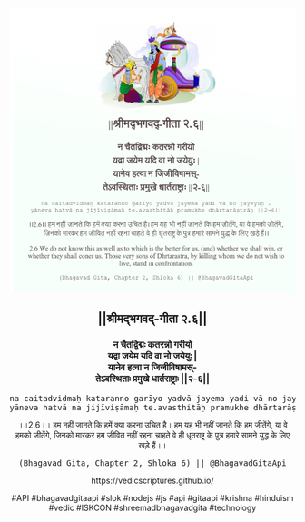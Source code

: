 <img src="../../asset/BG_2_6.png"/>
<center><h2>||श्रीमद्‍भगवद्‍-गीता २.६||</h2>
<h3>न चैतद्विद्मः कतरन्नो गरीयो<br/>यद्वा जयेम यदि वा नो जयेयुः |<br/>यानेव हत्वा न जिजीविषामस्-<br/>तेऽवस्थिताः प्रमुखे धार्तराष्ट्राः ||२-६||</h3>
<pre>na caitadvidmaḥ kataranno garīyo yadvā jayema yadi vā no jayeyuḥ .<br/>yāneva hatvā na jijīviṣāmaḥ te.avasthitāḥ pramukhe dhārtarāṣṭrāḥ ||2-6||</pre>
<p>।।2.6।। हम नहीं जानते कि हमें क्या करना उचित है। हम यह भी नहीं जानते कि हम जीतेंगे, या वे हमको जीतेंगे, जिनको मारकर हम जीवित नहीं रहना चाहते वे ही धृतराष्ट्र के पुत्र हमारे सामने युद्ध के लिए खड़े हैं।।</p>
<pre>(Bhagavad Gita, Chapter 2, Shloka 6) || @BhagavadGitaApi</pre><p>https://vedicscriptures.github.io/</p><p>#API #bhagavadgitaapi #slok #nodejs #js #api #gitaapi #krishna #hinduism #vedic #ISKCON #shreemadbhagavadgita #technology</p></center>
